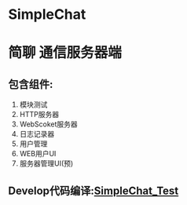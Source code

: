 # SimpleChat
<h1>简聊 通信服务器端</h1>
<h2>包含组件:</h2>
<ol>
  <li>模块测试</li>
  <li>HTTP服务器</li>
  <li>WebScoket服务器</li>
  <li>日志记录器</li>
  <li>用户管理</li>
  <li>WEB用户UI</li>
  <li>服务器管理UI(预)</li>
</ol>

<h2>Develop代码编译:<a href="https://github.com/xSILENCEx/web_chat">SimpleChat_Test</a></h2>
